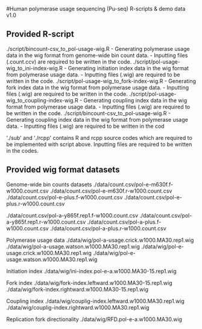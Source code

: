 #Human polymerase usage sequencing (Pu-seq) R-scripts & demo data  v1.0

## Provided R-script
./script/bincount-csv_to_pol-usage-wig.R
\- Generating polymerase usage data in the wig format from genome-wide bin count data.
\- Inputting files (.count.ccv) are required to be written in the code.
./script/pol-usage-wig_to_ini-index-wig.R
\- Generating initiation index data in the wig format from polymerase usage data.
\- Inputting files (.wig) are required to be written in the code.
./script/pol-usage-wig_to_fork-index-wig.R
\- Generating fork index data in the wig format from polymerase usage data.
\- Inputting files (.wig) are required to be written in the code.
./script/pol-usage-wig_to_coupling-index-wig.R
\- Generating coupling index data in the wig format from polymerase usage data.
\- Inputting files (.wig) are required to be written in the code.
./script/bincount-csv_to_pol-usage-wig.R
\- Generating coupling index data in the wig format from polymerase usage data.
\- Inputting files (.wig) are required to be written in the cod

'./sub' and './rcpp' contains R and rcpp source codes which are required to be implemented with script above.
Inputting files are required to be written in the codes.

## Provided wig format datasets
Genome-wide bin counts datasets
./data/count.csv/pol-e-m630f.f-w1000.count.csv
./data/count.csv/pol-e-m630f.r-w1000.count.csv
./data/count.csv/pol-e-plus.f-w1000.count.csv
./data/count.csv/pol-e-plus.r-w1000.count.csv

./data/count.csv/pol-a-y865f.rep1.f-w1000.count.csv
./data/count.csv/pol-a-y865f.rep1.r-w1000.count.csv
./data/count.csv/pol-a-plus.f-w1000.count.csv
./data/count.csv/pol-a-plus.r-w1000.count.csv

Polymerase usage data
./data/wig/pol-a-usage.crick.w1000.MA30.rep1.wig
./data/wig/pol-a-usage.watson.w1000.MA30.rep1.wig
./data/wig/pol-e-usage.crick.w1000.MA30.rep1.wig
./data/wig/pol-e-usage.watson.w1000.MA30.rep1.wig

Initiation index
./data/wig/ini-index.pol-e-a.w1000.MA30-15.rep1.wig

 Fork index
./data/wig/fork-index.leftward.w1000.MA30-15.rep1.wig
./data/wig/fork-index.rightward.w1000.MA30-15.rep1.wig

Coupling index
./data/wig/couplig-index.leftward.w1000.MA30.rep1.wig
./data/wig/couplig-index.rightward.w1000.MA30.rep1.wig

Replication fork directionality
./data/wig/RFD.pol-e-a.w1000.MA30.wig
